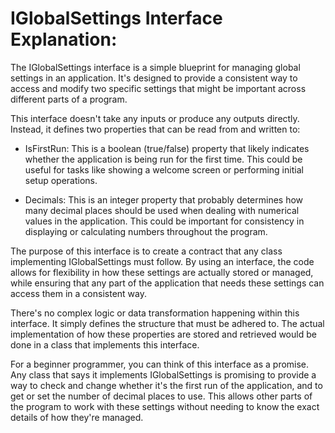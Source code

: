 # IGlobalSettings Interface Explanation:

The IGlobalSettings interface is a simple blueprint for managing global settings in an application. It's designed to provide a consistent way to access and modify two specific settings that might be important across different parts of a program.

This interface doesn't take any inputs or produce any outputs directly. Instead, it defines two properties that can be read from and written to:

- IsFirstRun: This is a boolean (true/false) property that likely indicates whether the application is being run for the first time. This could be useful for tasks like showing a welcome screen or performing initial setup operations.

- Decimals: This is an integer property that probably determines how many decimal places should be used when dealing with numerical values in the application. This could be important for consistency in displaying or calculating numbers throughout the program.

The purpose of this interface is to create a contract that any class implementing IGlobalSettings must follow. By using an interface, the code allows for flexibility in how these settings are actually stored or managed, while ensuring that any part of the application that needs these settings can access them in a consistent way.

There's no complex logic or data transformation happening within this interface. It simply defines the structure that must be adhered to. The actual implementation of how these properties are stored and retrieved would be done in a class that implements this interface.

For a beginner programmer, you can think of this interface as a promise. Any class that says it implements IGlobalSettings is promising to provide a way to check and change whether it's the first run of the application, and to get or set the number of decimal places to use. This allows other parts of the program to work with these settings without needing to know the exact details of how they're managed.